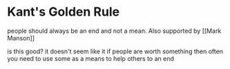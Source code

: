 # Kant's Golden Rule

people should always be an end and not a mean. Also supported by [[Mark Manson]]

is this good? 
it doesn't seem like it 
if people are worth something then often you need to use some as a means to help others to an end
